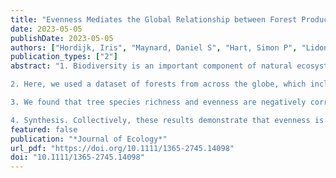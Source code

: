 ```yaml
---
title: "Evenness Mediates the Global Relationship between Forest Productivity and Richness"
date: 2023-05-05
publishDate: 2023-05-05
authors: ["Hordijk, Iris", "Maynard, Daniel S", "Hart, Simon P", "Lidong, Mo", "Ter Steege, Hans", "Liang, Jingjing", "de-Miguel, Sergio", "Nabuurs, Gert-Jan", "Reich, Peter B", "Abegg, Meinrad", "Adou Yao, C. Yves", "Alberti, Giorgio", "Almeyda Zambrano, Angelica M", "Alvarado, Braulio V", "Esteban, Alvarez-Davila", "Alvarez-Loayza, Patricia", "Alves, Luciana F", "Ammer, Christian", "Antón-Fernández, Clara", "Araujo-Murakami, Alejandro", "Arroyo, Luzmila", "Avitabile, Valerio", "Aymard C, Gerardo A", "Baker, Timothy", "Bałazy, Radomir", "Banki, Olaf", "Barroso, Jorcely", "Bastian, Meredith L", "Bastin, Jean-Francois", "Birigazzi, Luca", "Birnbaum, Philippe", "Bitariho, Robert", "Boeckx, Pascal", "Bongers, Frans", "Bouriaud, Olivier", "Brancalion, Pedro H. S", "Brandl, Susanne", "Brienen, Roel", "Broadbent, Eben N", "Bruelheide, Helge", "Bussotti, Filippo", "Cazzolla Gatti, Roberto", "César, Ricardo G", "Cesljar, Goran", "Chazdon, Robin", "Chen, Han Y. H", "Chisholm, Chelsea", "Cienciala, Emil", "Clark, Connie J", "Clark, David B", "Colletta, Gabriel", "Coomes, David", "Cornejo Valverde, Fernando", "Corral-Rivas, Jose J", "Crim, Philip", "Cumming, Jonathan", "Dayanandan, Selvadurai", "De Gasper, André L", "Decuyper, Mathieu", "Derroire, Géraldine", "DeVries, Ben", "Djordjevic, Ilija", "Iêda, Amaral", "Dourdain, Aurélie", "Nestor Laurier, Engone Obiang", "Enquist, Brian", "Eyre, Teresa", "Fandohan, Adandé Belarmain", "Fayle, Tom M", "Ferreira, Leandro V", "Feldpausch, Ted R", "Finér, Leena", "Fischer, Markus", "Fletcher, Christine", "Frizzera, Lorenzo", "Gamarra, Javier G. P", "Gianelle, Damiano", "Glick, Henry B", "Harris, David", "Hector, Andrew", "Hemp, Andreas", "Hengeveld, Geerten", "Hérault, Bruno", "Herbohn, John", "Hillers, Annika", "Honorio Coronado, Eurídice N", "Hui, Cang", "Cho, Hyunkook", "Ibanez, Thomas", "Bin Jung, Il", "Imai, Nobuo", "Jagodzinski, Andrzej M", "Jaroszewicz, Bogdan", "Johanssen, Vivian", "Joly, Carlos A", "Jucker, Tommaso", "Karminov, Viktor", "Kartawinata, Kuswata", "Kearsley, Elizabeth", "Kenfack, David", "Kennard, Deborah", "Kepfer-Rojas, Sebastian", "Keppel, Gunnar", "Khan, Mohammed Latif", "Killeen, Timothy", "Hyun Seok, Kim", "Kitayama, Kanehiro", "Köhl, Michael", "Korjus, Henn", "Kraxner, Florian", "Laarmann, Diana", "Lang, Mait", "Lewis, Simon", "Lu, Huicui", "Lukina, Natalia", "Maitner, Brian", "Malhi, Yadvinder", "Marcon, Eric", "Marimon, Beatriz Schwantes", "Marimon-Junior, Ben Hur", "Marshall, Andrew Robert", "Martin, Emanuel", "Martynenko, Olga", "Meave, Jorge A", "Melo-Cruz, Omar", "Mendoza, Casimiro", "Merow, Cory", "Stanislaw, Miscicki", "Mendoza, Abel Monteagudo", "Moreno, Vanessa", "Mukul, Sharif A", "Mundhenk, Philip", "Nava-Miranda, Maria G", "Neill, David", "Neldner, Victor", "Nevenic, Radovan", "Ngugi, Michael", "Niklaus, Pascal A", "Oleksyn, Jacek", "Ontikov, Petr", "Ortiz-Malavasi, Edgar", "Pan, Yude", "Paquette, Alain", "Parada-Gutierrez, Alexander", "Parfenova, Elena", "Park, Minjee", "Parren, Marc", "Parthasarathy, Narayanaswamy", "Peri, Pablo L", "Pfautsch, Sebastian", "Phillips, Oliver L", "Picard, Nicolas", "Piedade, Maria Teresa", "Piotto, Daniel", "Pitman, Nigel C. A", "Polo, Irina", "Poorter, Lourens", "Poulsen, Axel Dalberg", "Poulsen, John R", "Pretzsch, Hans", "Ramirez Arevalo, Freddy", "Restrepo-Correa, Zorayda", "Rodeghiero, Mirco", "Rolim, Samir", "Roopsind, Anand", "Rovero, Francesco", "Rutishauser, Ervan", "Saikia, Purabi", "Salas-Eljatib, Christian", "Schall, Peter", "Schepaschenko, Dmitry", "Scherer-Lorenzen, Michael", "Schmid, Bernhard", "Schöngart, Jochen", "Searle, Eric B", "Šebeň, Vladimír", "Serra-Diaz, Josep M", "Sheil, Douglas", "Shvidenko, Anatoly", "Silva-Espejo, Javier", "Silveira, Marcos", "Singh, James", "Sist, Plinio", "Slik, Ferry", "Sonké, Bonaventure", "Souza, Alexandre F", "Stereńczak, Krzysztof", "Svenning, Jens-Christian", "Svoboda, Miroslav", "Swanepoel, Ben", "Targhetta, Natalia", "Tchebakova, Nadja", "Thomas, Raquel", "Tikhonova, Elena", "Umunay, Peter", "Usoltsev, Vladimir", "Valencia, Renato", "Valladares, Fernando", "Van Der Plas, Fons", "Tran, Do Van", "Van Nuland, Michael E", "Vasquez Martinez, Rodolfo", "Verbeeck, Hans", "Viana, Helder", "Vibrans, Alexander C", "Vieira, Simone", "Von Gadow, Klaus", "Wang, Hua-Feng", "Watson, James", "Werner, Gijsbert D. A", "Wiser, Susan K", "Wittmann, Florian", "Wortel, Verginia", "Zagt, Roderick", "Zawila-Niedzwiecki, Tomasz", "Zhang, Chunyu", "Zhao, Xiuhai", "Zhou, Mo", "Zhu, Zhi-Xin", "Zo-Bi, Irie Casimir", "Crowther, Thomas W"]
publication_types: ["2"]
abstract: "1. Biodiversity is an important component of natural ecosystems, with higher species richness often correlating with an increase in ecosystem productivity. Yet, this relationship varies substantially across environments, typically becoming less pronounced at high levels of species richness. However, species richness alone cannot reflect all important properties of a community, including community evenness, which may mediate the relationship between biodiversity and productivity. If the evenness of a community correlates negatively with richness across forests globally, then a greater number of species may not always increase overall diversity and productivity of the system. Theoretical work and local empirical studies have shown that the effect of evenness on ecosystem functioning may be especially strong at high richness levels, yet the consistency of this remains untested at a global scale.

2. Here, we used a dataset of forests from across the globe, which includes composition, biomass accumulation and net primary productivity, to explore whether productivity correlates with community evenness and richness in a way that evenness appears to buffer the effect of richness. Specifically, we evaluated whether low levels of evenness in speciose communities correlate with the attenuation of the richness–productivity relationship.

3. We found that tree species richness and evenness are negatively correlated across forests globally, with highly speciose forests typically comprising a few dominant and many rare species. Furthermore, we found that the correlation between diversity and productivity changes with evenness: at low richness, uneven communities are more productive, while at high richness, even communities are more productive.

4. Synthesis. Collectively, these results demonstrate that evenness is an integral component of the relationship between biodiversity and productivity, and that the attenuating effect of richness on forest productivity might be partly explained by low evenness in speciose communities. Productivity generally increases with species richness, until reduced evenness limits the overall increases in community diversity. Our research suggests that evenness is a fundamental component of biodiversity–ecosystem function relationships, and is of critical importance for guiding conservation and sustainable ecosystem management decisions."
featured: false
publication: "*Journal of Ecology*"
url_pdf: "https://doi.org/10.1111/1365-2745.14098"
doi: "10.1111/1365-2745.14098"
---
```


<span class="__dimensions_badge_embed__" data-doi="10.1111/1365-2745.14098"></span><script async src="https://badge.dimensions.ai/badge.js" charset="utf-8"></script>
